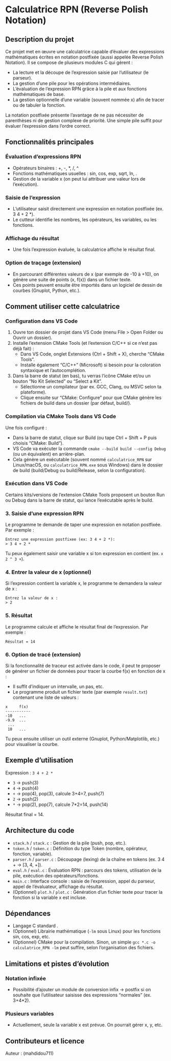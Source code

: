 # Calculatrice RPN (Reverse Polish Notation)

## Description du projet

Ce projet met en œuvre une calculatrice capable d’évaluer des expressions mathématiques écrites en notation postfixée (aussi appelée Reverse Polish Notation). Il se compose de plusieurs modules C qui gèrent :

- La lecture et la découpe de l’expression saisie par l’utilisateur (le parseur).
- La gestion d’une pile pour les opérations intermédiaires.
- L’évaluation de l’expression RPN grâce à la pile et aux fonctions mathématiques de base.
- La gestion optionnelle d’une variable (souvent nommée x) afin de tracer ou de tabuler la fonction.

La notation postfixée présente l’avantage de ne pas nécessiter de parenthèses ni de gestion complexe de priorité. Une simple pile suffit pour évaluer l’expression dans l’ordre correct.

## Fonctionnalités principales

### Évaluation d’expressions RPN

- Opérateurs binaires : +, -, *, /, ^
- Fonctions mathématiques usuelles : sin, cos, exp, sqrt, ln, .
- Gestion de la variable x (on peut lui attribuer une valeur lors de l’exécution).

### Saisie de l’expression

- L’utilisateur saisit directement une expression en notation postfixée (ex. 3 4 + 2 *).
- Le cutteur identifie les nombres, les opérateurs, les variables, ou les fonctions.

### Affichage du résultat

- Une fois l’expression évaluée, la calculatrice affiche le résultat final.

### Option de traçage (extension)

- En parcourant différentes valeurs de x (par exemple de -10 à +10), on génère une suite de points (x, f(x)) dans un fichier texte.
- Ces points peuvent ensuite être importés dans un logiciel de dessin de courbes (Gnuplot, Python, etc.).

## Comment utiliser cette calculatrice

### Configuration dans VS Code

1. Ouvre ton dossier de projet dans VS Code (menu File > Open Folder ou Ouvrir un dossier).
2. Installe l’extension CMake Tools (et l’extension C/C++ si ce n’est pas déjà fait) :
    - Dans VS Code, onglet Extensions (Ctrl + Shift + X), cherche “CMake Tools”.
    - Installe également “C/C++” (Microsoft) si besoin pour la coloration syntaxique et l’autocomplétion.
3. Dans la barre de statut (en bas), tu verras l’icône CMake et/ou un bouton “No Kit Selected” ou “Select a Kit”.
    - Sélectionne un compilateur (par ex. GCC, Clang, ou MSVC selon ta plateforme).
    - Clique ensuite sur “CMake: Configure” pour que CMake génère les fichiers de build dans un dossier (par défaut, build/).

### Compilation via CMake Tools dans VS Code

Une fois configuré :

- Dans la barre de statut, clique sur Build (ou tape Ctrl + Shift + P puis choisis “CMake: Build”).
- VS Code va exécuter la commande `cmake --build build --config Debug` (ou un équivalent) en arrière-plan.
- Cela génère un exécutable (souvent nommé `calculatrice_RPN` sur Linux/macOS, ou `calculatrice_RPN.exe` sous Windows) dans le dossier de build (build/Debug ou build/Release, selon la configuration).


### Exécution dans VS Code

Certains kits/versions de l’extension CMake Tools proposent un bouton Run ou Debug dans la barre de statut, qui lance l’exécutable après le build.

### 3. Saisie d’une expression RPN

Le programme te demande de taper une expression en notation postfixée. Par exemple :

```plaintext
Entrez une expression postfixee (ex: 3 4 + 2 *):
> 3 4 + 2 *
```

Tu peux également saisir une variable x si ton expression en contient (ex. `x 2 ^ 3 +`).

### 4. Entrer la valeur de x (optionnel)

Si l’expression contient la variable x, le programme te demandera la valeur de x :

```plaintext
Entrez la valeur de x :
> 2
```

### 5. Résultat

Le programme calcule et affiche le résultat final de l’expression. Par exemple :

```plaintext
Résultat = 14
```

### 6. Option de tracé (extension)

Si la fonctionnalité de traceur est activée dans le code, il peut te proposer de générer un fichier de données pour tracer la courbe f(x) en fonction de x :

- Il suffit d’indiquer un intervalle, un pas, etc.
- Le programme produit un fichier texte (par exemple `result.txt`) contenant une liste de valeurs :

```plaintext
x     f(x)
-----------
-10   ...
-9.9  ...
 ...
 10   ...
```

Tu peux ensuite utiliser un outil externe (Gnuplot, Python/Matplotlib, etc.) pour visualiser la courbe.

## Exemple d’utilisation

Expression : `3 4 + 2 *`

- `3` → push(3)
- `4` → push(4)
- `+` → pop(4), pop(3), calcule 3+4=7, push(7)
- `2` → push(2)
- `*` → pop(2), pop(7), calcule 7*2=14, push(14)

Résultat final = 14.

## Architecture du code

- `stack.h` / `stack.c` : Gestion de la pile (push, pop, etc.).
- `token.h` / `token.c` : Définition du type Token (nombre, opérateur, fonction, variable).
- `parser.h` / `parser.c` : Découpage (lexing) de la chaîne en tokens (ex. 3 4 + → [3, 4, +]).
- `eval.h` / `eval.c` : Évaluation RPN : parcours des tokens, utilisation de la pile, exécution des opérateurs/fonctions.
- `main.c` : Interface console : saisie de l’expression, appel du parseur, appel de l’évaluateur, affichage du résultat.
- (Optionnel) `plot.h` / `plot.c` : Génération d’un fichier texte pour tracer la fonction si la variable x est incluse.

## Dépendances

- Langage C standard .
- (Optionnel) Librairie mathématique (`-lm` sous Linux) pour les fonctions sin, cos, exp, etc.
- (Optionnel) CMake pour la compilation. Sinon, un simple `gcc *.c -o calculatrice_RPN -lm` peut suffire, selon l’organisation des fichiers.

## Limitations et pistes d’évolution


### Notation infixée

- Possibilité d’ajouter un module de conversion infix → postfix si on souhaite que l’utilisateur saisisse des expressions “normales” (ex. 3+4*2).

### Plusieurs variables

- Actuellement, seule la variable x est prévue. On pourrait gérer x, y, etc.

## Contributeurs et licence

Auteur : (mahdidou711)
